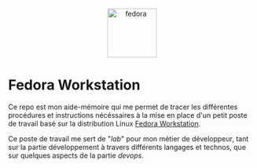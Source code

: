 <p align="center">
	<code><img width="50" /></code>
</p>
<p align="center">
    <a href="https://fedoraproject.org" target="_blank">
        <img src="https://user-images.githubusercontent.com/25181517/186885787-4011a347-1f68-472c-bf8b-31ed1bb4f8ce.png" alt="fedora" title="fedora" width="100">
    </a>
</p>

# Fedora Workstation

Ce repo est mon aide-mémoire qui me permet de tracer les différentes procédures et instructions nécéssaires à la mise en place d'un petit poste de travail basé sur la distribution Linux [Fedora Workstation](https://fedoraproject.org).

Ce poste de travail me sert de "_lab_" pour mon métier de développeur, tant sur la partie développement à travers différents langages et technos, que sur quelques aspects de la partie _devops_.

